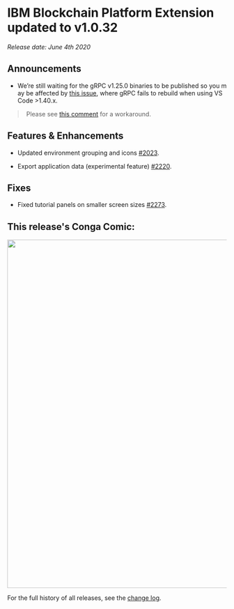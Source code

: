 # IBM Blockchain Platform Extension updated to v1.0.32
_Release date: June 4th 2020_

Announcements
---
* We’re still waiting for the gRPC v1.25.0 binaries to be published so you may be affected by [this issue](https://github.com/IBM-Blockchain/blockchain-vscode-extension/issues/1621), where gRPC fails to rebuild when using VS Code >1.40.x.
 > Please see [this comment](https://github.com/IBM-Blockchain/blockchain-vscode-extension/issues/1621#issuecomment-552926559) for a workaround. 

Features & Enhancements
---
* Updated environment grouping and icons [#2023](https://github.com/IBM-Blockchain/blockchain-vscode-extension/issues/2023).

* Export application data (experimental feature) [#2220](https://github.com/IBM-Blockchain/blockchain-vscode-extension/issues/2220).

Fixes
---
* Fixed tutorial panels on smaller screen sizes [#2273](https://github.com/IBM-Blockchain/blockchain-vscode-extension/issues/2273).

This release's Conga Comic:
---
<img src="https://congacomic.github.io/assets/img/blockheight-74.jpg" width="800">

For the full history of all releases, see the [change log](https://marketplace.visualstudio.com/items/IBMBlockchain.ibm-blockchain-platform/changelog).
